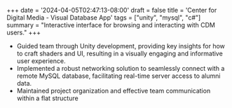 +++
date = '2024-04-05T02:47:13-08:00'
draft = false
title = 'Center for Digital Media - Visual Database App'
tags = ["unity", "mysql", "c#"]
summary = "Interactive interface for browsing and interacting with CDM users."
+++


- Guided team through Unity development, providing key insights for how to craft shaders
and UI, resulting in a visually engaging and informative user experience.
- Implemented a robust networking solution to seamlessly connect with a remote MySQL
database, facilitating real-time server access to alumni data.
- Maintained project organization and effective team communication within a flat
structure
